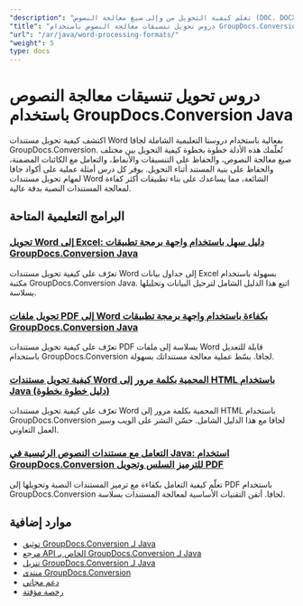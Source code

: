 ```yaml
---
"description": "تعلم كيفية التحويل من وإلى صيغ معالجة النصوص (DOC، DOCX، RTF، ODT) باستخدام دروس GroupDocs.Conversion Java هذه."
"title": "دروس تحويل تنسيقات معالجة النصوص باستخدام GroupDocs.Conversion Java"
"url": "/ar/java/word-processing-formats/"
"weight": 5
type: docs
---
```

# دروس تحويل تنسيقات معالجة النصوص باستخدام GroupDocs.Conversion Java

اكتشف كيفية تحويل مستندات Word بفعالية باستخدام دروسنا التعليمية الشاملة لجافا GroupDocs.Conversion. تُعلّمك هذه الأدلة خطوة بخطوة كيفية التحويل بين مختلف صيغ معالجة النصوص، والحفاظ على التنسيقات والأنماط، والتعامل مع الكائنات المضمنة، والحفاظ على بنية المستند أثناء التحويل. يوفر كل درس أمثلة عملية على أكواد جافا لمهام تحويل مستندات Word الشائعة، مما يساعدك على بناء تطبيقات أكثر كفاءة لمعالجة المستندات النصية بدقة عالية.

## البرامج التعليمية المتاحة

### [تحويل Word إلى Excel: دليل سهل باستخدام واجهة برمجة تطبيقات GroupDocs.Conversion Java](./convert-word-to-excel-groupdocs-java-guide/)
تعرّف على كيفية تحويل مستندات Word إلى جداول بيانات Excel بسهولة باستخدام مكتبة GroupDocs.Conversion Java. اتبع هذا الدليل الشامل لترحيل البيانات وتحليلها بسلاسة.

### [تحويل ملفات PDF إلى Word بكفاءة باستخدام واجهة برمجة تطبيقات GroupDocs.Conversion Java](./groupdocs-conversion-java-pdf-to-word/)
تعرّف على كيفية تحويل مستندات PDF بسلاسة إلى ملفات Word قابلة للتعديل باستخدام GroupDocs.Conversion لجافا. بسّط عملية معالجة مستنداتك بسهولة.

### [كيفية تحويل مستندات Word المحمية بكلمة مرور إلى HTML باستخدام Java (دليل خطوة بخطوة)](./convert-password-protected-word-to-html-java/)
تعرّف على كيفية تحويل مستندات Word المحمية بكلمة مرور إلى HTML باستخدام GroupDocs.Conversion لجافا مع هذا الدليل الشامل. حسّن النشر على الويب وسير العمل التعاوني.

### [التعامل مع مستندات النصوص الرئيسية في Java: استخدام GroupDocs.Conversion للترميز السلس وتحويل PDF](./master-text-document-handling-java-groupdocs-conversion/)
تعلّم كيفية التعامل بكفاءة مع ترميز المستندات النصية وتحويلها إلى PDF باستخدام GroupDocs.Conversion لجافا. أتقن التقنيات الأساسية لمعالجة المستندات بسلاسة.

## موارد إضافية

- [توثيق GroupDocs.Conversion لـ Java](https://docs.groupdocs.com/conversion/java/)
- [مرجع API الخاص بـ GroupDocs.Conversion لـ Java](https://reference.groupdocs.com/conversion/java/)
- [تنزيل GroupDocs.Conversion لـ Java](https://releases.groupdocs.com/conversion/java/)
- [منتدى GroupDocs.Conversion](https://forum.groupdocs.com/c/conversion)
- [دعم مجاني](https://forum.groupdocs.com/)
- [رخصة مؤقتة](https://purchase.groupdocs.com/temporary-license/)